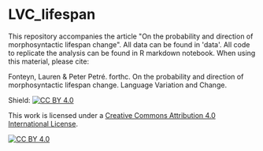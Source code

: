 # LVC_lifespan
This repository accompanies the article "On the probability and direction of morphosyntactic lifespan change". All data can be found in 'data'. All code to replicate the analysis can be found in R markdown notebook. When using this material, please cite:

Fonteyn, Lauren & Peter Petré. forthc. On the probability and direction of morphosyntactic lifespan change. Language Variation and Change.

Shield: [![CC BY 4.0][cc-by-shield]][cc-by]

This work is licensed under a
[Creative Commons Attribution 4.0 International License][cc-by].

[![CC BY 4.0][cc-by-image]][cc-by]

[cc-by]: http://creativecommons.org/licenses/by/4.0/
[cc-by-image]: https://i.creativecommons.org/l/by/4.0/88x31.png
[cc-by-shield]: https://img.shields.io/badge/License-CC%20BY%204.0-lightgrey.svg
